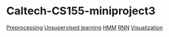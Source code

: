 # Caltech-CS155-miniproject3
[Preprocessing]()
[Unsupervised learning]()
[HMM]()
[RNN]()
[Visualization]()
